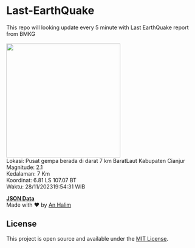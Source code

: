 # Last-EarthQuake
This repo will looking update every 5 minute with Last EarthQuake report from BMKG
<br>
<br>
<img src="https://static.bmkg.go.id/20231128195431.mmi.jpg" width="300"/>
<br>
Lokasi: Pusat gempa berada di darat 7 km BaratLaut Kabupaten Cianjur <br>
Magnitude: 2.1 <br>
Kedalaman: 7 Km <br>
Koordinat: 6.81 LS 107.07 BT <br>
Waktu: 28/11/202319:54:31 WIB <br>

<a href="./data/data.json">**JSON Data**</a>
<br>
Made with ❤️ by <a href="https://github.com/an-halim">An Halim</a>
## License

This project is open source and available under the [MIT License](LICENSE).
